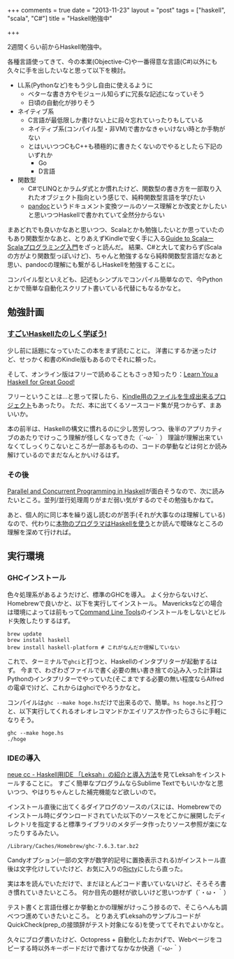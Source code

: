 +++
comments = true
date = "2013-11-23"
layout = "post"
tags = ["haskell", "scala", "C#"]
title = "Haskell勉強中"

+++

2週間くらい前からHaskell勉強中。

各種言語使ってきて、今の本業(Objective-C)や一番得意な言語(C#)以外にも久々に手を出したいなと思って以下を検討。

- LL系(Pythonなど)をもう少し自由に使えるように
  - ベターな書き方やモジュール知らずに冗長な記述になっていそう
  - 日頃の自動化が捗りそう
- ネイティブ系
  - C言語が最低限しか書けない上に段々忘れていったりもしている
  - ネイティブ系(コンパイル型・非VM)で書かなきゃいけない時とか手駒がない
  - とはいいつつCもC++も積極的に書きたくないのでやるとしたら下記のいずれか
    - Go
    - D言語
- 関数型
  - C#でLINQとかラムダ式とか慣れたけど、関数型の書き方を一部取り入れたオブジェクト指向という感じで、純粋関数型言語を学びたい
  - [pandoc](https://github.com/jgm/pandoc)というドキュメント変換ツールのソース理解とか改変とかしたいと思いつつHaskellで書かれていて全然分からない

<!-- more -->

まあどれでも良いかなあと思いつつ、Scalaとかも勉強したいとか思っていたのもあり関数型かなあと、とりあえずKindleで安く手に入る[Guide to ScalaーScalaプログラミング入門](http://www.amazon.co.jp/gp/product/B00BOBYZTQ/ref=as_li_ss_tl?ie=UTF8&camp=247&creative=7399&creativeASIN=B00BOBYZTQ&linkCode=as2&tag=mono0926-22)をざっと読んだ。
結果、C#と大して変わらず(Scalaの方がより関数型っぽいけど)、ちゃんと勉強するなら純粋関数型言語だなあと思い、pandocの理解にも繋がるしHaskellを勉強することに。

コンパイル型といえども、記述もシンプルでコンパイル簡単なので、今Pythonとかで簡単な自動化スクリプト書いている代替にもなるかなと。

## 勉強計画

### [すごいHaskellたのしく学ぼう!](http://www.amazon.co.jp/gp/product/B009RO80XY/ref=as_li_ss_tl?ie=UTF8&camp=247&creative=7399&creativeASIN=B009RO80XY&linkCode=as2&tag=mono0926-22)

少し前に話題になっていたこの本をまず読むことに。
洋書にするか迷ったけど、せっかく和書のKindle版もあるのでそれに頼った。

そして、オンライン版はフリーで読めることもさっき知ったり：[Learn You a Haskell for Great Good!](http://learnyouahaskell.com/)

フリーということは…と思って探したら、[Kindle用のファイルを生成出来るプロジェクト](https://github.com/igstan/learn-you-a-haskell-kindle.git)もあったり。
ただ、本に出てくるソースコード集が見つからず、まあいいか。

本の前半は、Haskellの構文に慣れるのに少し苦労しつつ、後半のアプリカティブのあたりでけっこう理解が怪しくなってきた（´-ω-｀）
理論が理解出来ていなくてしっくりこないところが一部あるものの、コードの挙動などは何とか読み解けているのでまだなんとかいけるはず。

### その後

[Parallel and Concurrent Programming in Haskell](http://www.amazon.com/gp/product/B00DWJ1BIG/ref=as_li_ss_tl?ie=UTF8&camp=1789&creative=390957&creativeASIN=B00DWJ1BIG&linkCode=as2&tag=mono0926-20)が面白そうなので、次に読みたいところ。並列/並行処理周りがまだ弱い気がするのでその勉強もかねて。

あと、個人的に同じ本を繰り返し読むのが苦手(それが大事なのは理解している)なので、代わりに[本物のプログラマはHaskellを使う](http://itpro.nikkeibp.co.jp/article/COLUMN/20060915/248215/)とか読んで曖昧なところの理解を深めて行ければ。

## 実行環境

### GHCインストール

色々処理系があるようだけど、標準のGHCを導入。
よく分からないけど、Homebrewで良いかと、以下を実行してインストール。
Mavericksなどの場合は環境によっては前もって[Command Line Tools](https://developer.apple.com/downloads/index.action)のインストールをしないとビルド失敗したりするはず。

```
brew update
brew install haskell
brew install haskell-platform # これがなんだか理解していない
```

これで、ターミナルで```ghci```と打つと、Haskellのインタプリターが起動するはず。
今まで、わざわざファイルで書く必要の無い書き捨ての込み入った計算はPythonのインタプリターでやっていた(そこまでする必要の無い程度ならAlfredの電卓で)けど、これからはghciでやろうかなと。

コンパイルは```ghc --make hoge.hs```だけで出来るので、簡単。```hs hoge.hs```と打つと、以下実行してくれるオレオレコマンドかエイリアスか作ったらさらに手軽になりそう。

```
ghc --make hoge.hs
./hoge
```

### IDEの導入

[neue cc - Haskell用IDE 「Leksah」の紹介と導入方法](http://neue.cc/2010/01/04_233.html)を見てLeksahをインストールすることに。
すごく簡単なプログラムならSublime Textでもいいかなと思いつつ、やはりちゃんとした補完機能など欲しいので。

インストール直後に出てくるダイアログのソースのパスには、Homebrewでのインストール時にダウンロードされていた以下のソースをどこかに展開したディレクトリを指定すると標準ライブラリのメタデータ作ったりソース参照が楽になったりするみたい。
```
/Library/Caches/Homebrew/ghc-7.6.3.tar.bz2
```

Candyオプション(一部の文字が数学的記号に置換表示される)がインストール直後は文字化けしていたけど、お気に入りの[Ricty](http://save.sys.t.u-tokyo.ac.jp/~yusa/fonts/ricty.html)にしたら直った。

実は本を読んでいただけで、まだほとんどコード書いていないけど、そろそろ書き慣れていきたいところ。
何か目先の題材が欲しいけど思いつかず（´・ω・｀）

テスト書くと言語仕様とか挙動とかの理解がけっこう捗るので、そこらへんも調べつつ進めていきたいところ。
とりあえずLeksahのサンプルコードがQuickCheck(prep_の接頭辞がテスト対象になる)を使っててそれでよいかなと。


久々にブログ書いたけど、Octopress + 自動化したおかげで、Webページをコピーする時以外キーボードだけで書けてなかなか快適（´-ω-｀）

